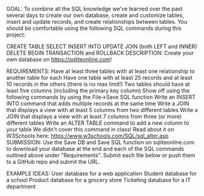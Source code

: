 GOAL:
To combine all the SQL knowledge we've learned over the past several days to create our own database, create and customize tables, insert and update records, and create relationships between tables. You should be comfortable using the following SQL commands during this project:

CREATE TABLE
SELECT
INSERT INTO
UPDATE
JOIN (both LEFT and INNER)
DELETE
BEGIN TRANSACTION and ROLLBACK
DESCRIPTION: 
Create your own database on https://sqliteonline.com! 

REQUIREMENTS:
Have at least three tables with at least one relationship to another table for each
Have one table with at least 25 records and at least 10 records in the others (there is no max limit!)
Two tables should have at least five columns (including the primary key column)
Show off using the following commands by using the File->Save SQL function 
Write an INSERT INTO command that adds multiple records at the same time 
Write a JOIN that displays a view with at least 5 columns from two different tables
Write a JOIN that displays a view with at least 7 columns from three (or more) different tables
Write an ALTER TABLE command to add a new column to your table
We didn't cover this command in class! Read about it on W3Schools here: https://www.w3schools.com/SQL/sql_alter.asp
SUBMISSION: 
Use the Save DB and Save SQL function on sqliteonline.com to download your database at the end and each of the SQL commands outlined above under "Requirements".
Submit each file below or push them to a GitHub repo and submit the URL. 

EXAMPLE IDEAS:
User database for a web application
Student database for a school 
Product database for a grocery store
Ticketing database for a IT department
